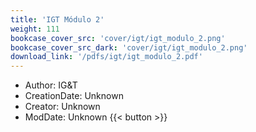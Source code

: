 ```yaml
---
title: 'IGT Módulo 2'
weight: 111
bookcase_cover_src: 'cover/igt/igt_modulo_2.png'
bookcase_cover_src_dark: 'cover/igt/igt_modulo_2.png'
download_link: '/pdfs/igt/igt_modulo_2.pdf'
---
```


- Author: IG&T
- CreationDate: Unknown
- Creator: Unknown
- ModDate: Unknown
{{< button >}}
